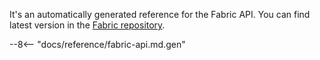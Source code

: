 It's an automatically generated reference for the Fabric API.
You can find latest version in the [Fabric repository](https://github.com/githedgehog/fabric/blob/master/docs/api.md).

--8<-- "docs/reference/fabric-api.md.gen"

